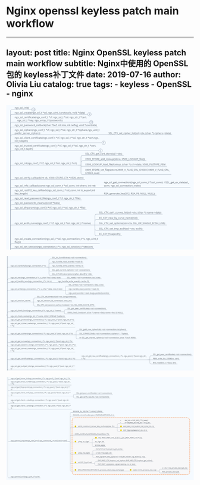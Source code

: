 # Nginx openssl keyless patch main workflow

---
layout: post
title: Nginx OpenSSL keyless patch main workflow
subtitle: Nginx中使用的 OpenSSL包的 keyless补丁文件 
date: 2019-07-16
author: Olivia Liu 
catalog: true
tags:
    - keyless 
    - OpenSSL 
    - nginx
---

![keylessPatch1](../img/post_img/keylessPatch1.PNG)

![keylessPatch2](../img/post_img/keylessPatch2.PNG)

![keylessPatch3](../img/post_img/keylessPatch3.PNG)
